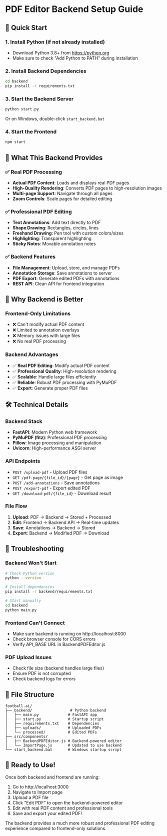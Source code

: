 # PDF Editor Backend Setup Guide

## 🚀 Quick Start

### 1. Install Python (if not already installed)
- Download Python 3.8+ from https://python.org
- Make sure to check "Add Python to PATH" during installation

### 2. Install Backend Dependencies
```bash
cd backend
pip install -r requirements.txt
```

### 3. Start the Backend Server
```bash
python start.py
```

Or on Windows, double-click `start_backend.bat`

### 4. Start the Frontend
```bash
npm start
```

## 🔧 What This Backend Provides

### ✅ **Real PDF Processing**
- **Actual PDF Content**: Loads and displays real PDF pages
- **High-Quality Rendering**: Converts PDF pages to high-resolution images
- **Multi-page Support**: Navigate through all pages
- **Zoom Controls**: Scale pages for detailed editing

### ✅ **Professional PDF Editing**
- **Text Annotations**: Add text directly to PDF
- **Shape Drawing**: Rectangles, circles, lines
- **Freehand Drawing**: Pen tool with custom colors/sizes
- **Highlighting**: Transparent highlighting
- **Sticky Notes**: Movable annotation notes

### ✅ **Backend Features**
- **File Management**: Upload, store, and manage PDFs
- **Annotation Storage**: Save annotations to server
- **PDF Export**: Generate edited PDFs with annotations
- **REST API**: Clean API for frontend integration

## 🎯 **Why Backend is Better**

### **Frontend-Only Limitations**
- ❌ Can't modify actual PDF content
- ❌ Limited to annotation overlays
- ❌ Memory issues with large files
- ❌ No real PDF processing

### **Backend Advantages**
- ✅ **Real PDF Editing**: Modify actual PDF content
- ✅ **Professional Quality**: High-resolution rendering
- ✅ **Scalable**: Handle large files efficiently
- ✅ **Reliable**: Robust PDF processing with PyMuPDF
- ✅ **Export**: Generate proper PDF files

## 🛠 **Technical Details**

### **Backend Stack**
- **FastAPI**: Modern Python web framework
- **PyMuPDF (fitz)**: Professional PDF processing
- **Pillow**: Image processing and manipulation
- **Uvicorn**: High-performance ASGI server

### **API Endpoints**
- `POST /upload-pdf` - Upload PDF files
- `GET /pdf-page/{file_id}/{page}` - Get page as image
- `POST /add-annotations` - Save annotations
- `POST /export-pdf` - Export edited PDF
- `GET /download-pdf/{file_id}` - Download result

### **File Flow**
1. **Upload**: PDF → Backend → Stored + Processed
2. **Edit**: Frontend → Backend API → Real-time updates
3. **Save**: Annotations → Backend → Stored
4. **Export**: Backend → Modified PDF → Download

## 🚨 **Troubleshooting**

### **Backend Won't Start**
```bash
# Check Python version
python --version

# Install dependencies
pip install -r backend/requirements.txt

# Start manually
cd backend
python main.py
```

### **Frontend Can't Connect**
- Make sure backend is running on http://localhost:8000
- Check browser console for CORS errors
- Verify API_BASE URL in BackendPDFEditor.js

### **PDF Upload Issues**
- Check file size (backend handles large files)
- Ensure PDF is not corrupted
- Check backend logs for errors

## 📁 **File Structure**
```
football.ai/
├── backend/                 # Python backend
│   ├── main.py             # FastAPI app
│   ├── start.py            # Startup script
│   ├── requirements.txt    # Dependencies
│   ├── uploads/            # Uploaded PDFs
│   └── processed/          # Edited PDFs
├── src/components/
│   ├── BackendPDFEditor.js # Backend-powered editor
│   └── ImportPage.js       # Updated to use backend
└── start_backend.bat       # Windows startup script
```

## 🎉 **Ready to Use!**

Once both backend and frontend are running:
1. Go to http://localhost:3000
2. Navigate to Import page
3. Upload a PDF file
4. Click "Edit PDF" to open the backend-powered editor
5. Edit with real PDF content and professional tools
6. Save and export your edited PDF!

The backend provides a much more robust and professional PDF editing experience compared to frontend-only solutions.
